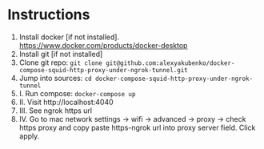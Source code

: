 Instructions
=======
1. Install docker [if not installed]. https://www.docker.com/products/docker-desktop
2. Install git [if not installed]
3. Clone git repo: `git clone git@github.com:alexyakubenko/docker-compose-squid-http-proxy-under-ngrok-tunnel.git`
4. Jump into sources: `cd docker-compose-squid-http-proxy-under-ngrok-tunnel`
5. I. Run compose: `docker-compose up`
6. II. Visit http://localhost:4040
7. III. See ngrok https url
8. IV. Go to mac network settings -> wifi -> advanced -> proxy -> check https proxy and copy paste https-ngrok url into proxy server field. Click apply.
